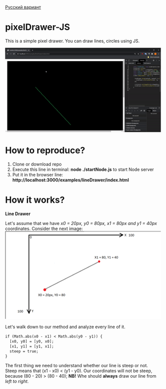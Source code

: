 [Русский вариант](README.Ru.md)
# pixelDrawer-JS
This is a simple pixel drawer. You can draw lines, circles using JS.

![Example of drawn line](https://github.com/AntonOnyshch/pixelDrawer-JS/raw/main/readme-Resources/example.gif)


# How to reproduce?
1. Clone or download repo
2. Execute this line in terminal: **node ./startNode.js** to start Node server
3. Put it in the browser line: **http://localhost:3000/examples/lineDrawer/index.html**

# How it works?
**Line Drawer**

Let's assume that we have *x0 = 20px, y0 = 80px, x1 = 80px and y1 = 40px* coordinates.
Consider the next image:
![How line drawer works-1](https://github.com/AntonOnyshch/pixelDrawer-JS/raw/main/readme-Resources/how-linedrawer-works-1.png)

Let's walk down to our method and analyze every line of it.

    if (Math.abs(x0 - x1) < Math.abs(y0 - y1)) {
      [x0, y0] = [y0, x0];
      [x1, y1] = [y1, x1];
      steep = true;
    }
The first thing we need to understand whether our line is steep or not. Steep means that (x1 - x0) < (y1 - y0).
Our coordinates will not be steep, because (80 - 20) > (80 - 40);
**NB!** Whe should **always** draw our line from *left to right*. 
